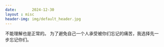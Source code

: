 ```yaml
---
date:       2024-12-30
layout : misc
header-img: img/default_header.jpg
---
```


不能理解也是正常的。
为了避免自己一个人承受被你们忘记的痛苦，我选择先一步忘记你们。